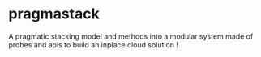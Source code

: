 # pragmastack
A pragmatic stacking model and methods into a modular system made of probes and apis to build an inplace cloud solution !

